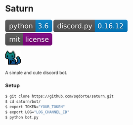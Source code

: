 # Saturn

[![](media/badges/python.svg)](https://www.python.org/)
[![](media/badges/discord.svg)](https://github.com/Rapptz/discord.py)
[![](media/badges/license.svg)](https://github.com/sqdorte/saturn/blob/master/LICENSE)
<br>

![](media/saturn.png)   

A simple and cute discord bot.

### Setup

```bash
$ git clone https://github.com/sqdorte/saturn.git
$ cd saturn/bot/
$ export TOKEN="YOUR_TOKEN"
$ export LOG="LOG_CHANNEL_ID"
$ python bot.py
```